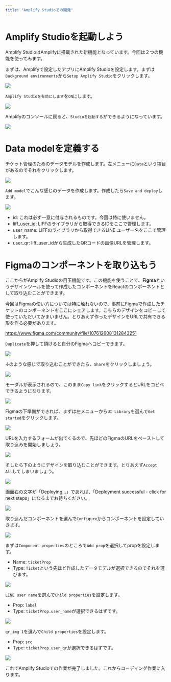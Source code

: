 ```yaml
---
title: "Amplify Studioでの開発"
---
```


# Amplify Studioを起動しよう

Amplify StudioはAmplifyに搭載された新機能となっています。今回は２つの機能を使ってみます。

まずは、Amplifyで設定したアプリにAmplify Studioを設定します。まずは`Background environments`から`Setup Amplify Studio`をクリックします。

![](https://storage.googleapis.com/zenn-user-upload/5f00eab60003-20220208.png)

`Amplify Studioを有効にします`を`ON`にします。

![](https://storage.googleapis.com/zenn-user-upload/a1e33c3d03f4-20220208.png)

Amplifyのコンソールに戻ると、`Studioを起動する`ができるようになっています。

![](https://storage.googleapis.com/zenn-user-upload/4deadd7f434f-20220208.png)

# Data modelを定義する

チケット管理のためのデータモデルを作成します。左メニューに`Data`という項目があるのでそれをクリックします。

![](https://storage.googleapis.com/zenn-user-upload/c11eece8c114-20220208.png)

`Add model`でこんな感じのデータを作成します。作成したら`Save and deploy`します。

![](https://storage.googleapis.com/zenn-user-upload/0dce4a49f30b-20220208.png)

- id: これは必ず一意に付与されるものです。今回は特に使いません。
- liff_user_id: LIFFのライブラリから取得できるIDをここで管理します。
- user_name: LIFFのライブラリから取得できるLINE ユーザー名をここで管理します。
- user_qr: liff_user_idから生成したQRコードの画像URLを管理します。

# Figmaのコンポーネントを取り込もう

ここからがAmplify Studioの目玉機能です。この機能を使うことで、**Figma**というデザインツールを使って作成したコンポーネントをReactのコンポーネントとして取り込むことができます。

今回はFigmaの使い方については特に触れないので、事前にFigmaで作成したチケットのコンポーネントをここにシェアします。こちらのデザインをコピーして使っていただいてかまいません。とりあえず作ったデザインをURLで共有できる形を作る必要があります。

<https://www.figma.com/community/file/1076126081312843251>

`Duplicate`を押して頂けると自分のFigmaへコピーできます。

![](https://storage.googleapis.com/zenn-user-upload/87efe5b6acb2-20220217.png)

↓のような感じで取り込むことができたら、`Share`をクリックしましょう。

![](https://storage.googleapis.com/zenn-user-upload/b09f6fdff319-20220217.png)

モーダルが表示されるので、このまま`Copy link`をクリックするとURLをコピペできるようになります。

![](https://storage.googleapis.com/zenn-user-upload/4593b5220a9a-20220217.png)

Figmaの下準備ができれば、まずは左メニューから`UI Library`を選んで`Get started`をクリックします。

![](https://storage.googleapis.com/zenn-user-upload/de0800d54dd1-20220210.png)

URLを入力するフォームが出てくるので、先ほどのFigmaのURLをペーストして取り込みを開始しましょう。

![](https://d2908q01vomqb2.cloudfront.net/0a57cb53ba59c46fc4b692527a38a87c78d84028/2021/12/02/Figma-Link-Copy-1024x358.png)

そしたら下のようにデザインを取り込むことができます。とりあえず`Accept All`してしまいましょう。

![](https://storage.googleapis.com/zenn-user-upload/098b4402de9f-20220210.png)

画面右の文字が「Deploying...」であれば、「Deployment successful - click for next steps」になるまでお待ちください。

![](https://storage.googleapis.com/zenn-user-upload/4fb9fe4749da-20220213.png)

取り込んだコンポーネントを選んで`Configure`からコンポーネントを設定していきます。

![](https://storage.googleapis.com/zenn-user-upload/5e38bb6e5900-20220210.png)

まずは`Component properties`のところで`Add prop`を選択してpropを設定します。

- Name: `ticketProp`
- Type: `Ticket`という先ほど作成したデータモデルが選択できるのでそれを選びます。

![](https://storage.googleapis.com/zenn-user-upload/a15a65ca1e7d-20220210.png)

`LINE user name`を選んで`Child properties`を設定します。

- Prop: `label`
- Type: `ticketProp.user_name`が選択できるはずです。

![](https://storage.googleapis.com/zenn-user-upload/4374c51b6657-20220210.png)

`qr_img 1`を選んで`Child properties`を設定します。

- Prop: `src`
- Type: `ticketProp.user_qr`が選択できるはずです。

![](https://storage.googleapis.com/zenn-user-upload/5ff61e0a0cad-20220210.png)

これでAmplify Studioでの作業が完了しました。これからコーディング作業に入ります。